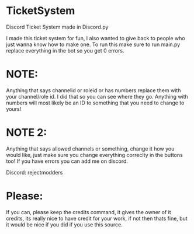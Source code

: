 # TicketSystem
Discord Ticket System made in Discord.py

I made this ticket system for fun, I also wanted to give back to people who just wanna know how to make one.
To run this make sure to run main.py replace everything in the bot so you get 0 errors.

# NOTE:
Anything that says channelid or roleid or has numbers replace them with your channel/role id. I did that so you can see where they go. Anything with numbers will most likely be an ID to something that you need to change to yours!

# NOTE 2: 
Anything that says allowed channels or something, change it how you would like, just make sure you change everything correclty in the buttons too! If you have errors you can add me on discord.

Discord: rejectmodders

# Please:
If you can, please keep the credits command, it gives the owner of it credits, its really nice to have credit for your work, if not then thats fine, but it would be nice if you did if you use this source.
